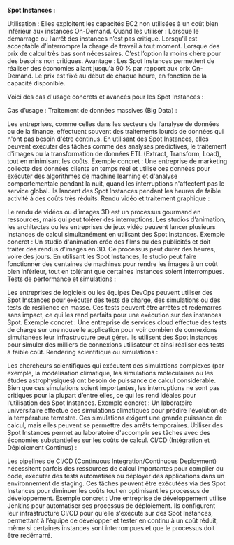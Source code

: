 **Spot Instances :**

Utilisation : Elles exploitent les capacités EC2 non utilisées à un coût bien inférieur aux instances On-Demand.
Quand les utiliser :
Lorsque le démarrage ou l’arrêt des instances n’est pas critique.
Lorsqu'il est acceptable d'interrompre la charge de travail à tout moment.
Lorsque des prix de calcul très bas sont nécessaires.
C’est l’option la moins chère pour des besoins non critiques.
Avantage : Les Spot Instances permettent de réaliser des économies allant jusqu'à 90 % par rapport aux prix On-Demand. Le prix est fixé au début de chaque heure, en fonction de la capacité disponible.

Voici des cas d'usage concrets et avancés pour les Spot Instances :

Cas d’usage :
Traitement de données massives (Big Data) :

Les entreprises, comme celles dans les secteurs de l’analyse de données ou de la finance, effectuent souvent des traitements lourds de données qui n'ont pas besoin d'être continus. En utilisant des Spot Instances, elles peuvent exécuter des tâches comme des analyses prédictives, le traitement d'images ou la transformation de données ETL (Extract, Transform, Load), tout en minimisant les coûts.
Exemple concret : Une entreprise de marketing collecte des données clients en temps réel et utilise ces données pour exécuter des algorithmes de machine learning et d'analyse comportementale pendant la nuit, quand les interruptions n'affectent pas le service global. Ils lancent des Spot Instances pendant les heures de faible activité à des coûts très réduits.
Rendu vidéo et traitement graphique :

Le rendu de vidéos ou d’images 3D est un processus gourmand en ressources, mais qui peut tolérer des interruptions. Les studios d’animation, les architectes ou les entreprises de jeux vidéo peuvent lancer plusieurs instances de calcul simultanément en utilisant des Spot Instances.
Exemple concret : Un studio d'animation crée des films ou des publicités et doit traiter des rendus d'images en 3D. Ce processus peut durer des heures, voire des jours. En utilisant les Spot Instances, le studio peut faire fonctionner des centaines de machines pour rendre les images à un coût bien inférieur, tout en tolérant que certaines instances soient interrompues.
Tests de performance et simulations :

Les entreprises de logiciels ou les équipes DevOps peuvent utiliser des Spot Instances pour exécuter des tests de charge, des simulations ou des tests de résilience en masse. Ces tests peuvent être arrêtés et redémarrés sans impact, ce qui les rend parfaits pour une exécution sur des instances Spot.
Exemple concret : Une entreprise de services cloud effectue des tests de charge sur une nouvelle application pour voir combien de connexions simultanées leur infrastructure peut gérer. Ils utilisent des Spot Instances pour simuler des milliers de connexions utilisateur et ainsi réaliser ces tests à faible coût.
Rendering scientifique ou simulations :

Les chercheurs scientifiques qui exécutent des simulations complexes (par exemple, la modélisation climatique, les simulations moléculaires ou les études astrophysiques) ont besoin de puissance de calcul considérable. Bien que ces simulations soient importantes, les interruptions ne sont pas critiques pour la plupart d’entre elles, ce qui les rend idéales pour l’utilisation des Spot Instances.
Exemple concret : Un laboratoire universitaire effectue des simulations climatiques pour prédire l'évolution de la température terrestre. Ces simulations exigent une grande puissance de calcul, mais elles peuvent se permettre des arrêts temporaires. Utiliser des Spot Instances permet au laboratoire d'accomplir ses tâches avec des économies substantielles sur les coûts de calcul.
CI/CD (Intégration et Déploiement Continus) :

Les pipelines de CI/CD (Continuous Integration/Continuous Deployment) nécessitent parfois des ressources de calcul importantes pour compiler du code, exécuter des tests automatisés ou déployer des applications dans un environnement de staging. Ces tâches peuvent être exécutées via des Spot Instances pour diminuer les coûts tout en optimisant les processus de développement.
Exemple concret : Une entreprise de développement utilise Jenkins pour automatiser ses processus de déploiement. Ils configurent leur infrastructure CI/CD pour qu'elle s'exécute sur des Spot Instances, permettant à l’équipe de développer et tester en continu à un coût réduit, même si certaines instances sont interrompues et que le processus doit être redémarré.
